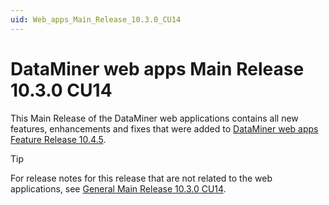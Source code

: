 ```yaml
---
uid: Web_apps_Main_Release_10.3.0_CU14
---
```


# DataMiner web apps Main Release 10.3.0 CU14

This Main Release of the DataMiner web applications contains all new features, enhancements and fixes that were added to [DataMiner web apps Feature Release 10.4.5](xref:Web_apps_Feature_Release_10.4.5).

> [!TIP]
> For release notes for this release that are not related to the web applications, see [General Main Release 10.3.0 CU14](xref:General_Main_Release_10.3.0_CU14).
